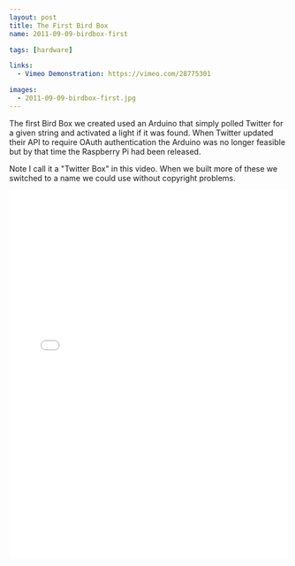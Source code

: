```yaml
---
layout: post
title: The First Bird Box
name: 2011-09-09-birdbox-first

tags: [hardware]

links:
  - Vimeo Demonstration: https://vimeo.com/28775301

images:
  - 2011-09-09-birdbox-first.jpg
---
```

The first Bird Box we created used an Arduino that simply polled Twitter for a given string and activated a light if it was found.  When Twitter updated their API to require OAuth authentication the Arduino was no longer feasible but by that time the Raspberry Pi had been released. 

Note I call it a "Twitter Box" in this video.  When we built more of these we switched to a name we could use without copyright problems.  

<iframe src="//player.vimeo.com/video/28775301" width="100%" height="667" frameborder="0" webkitallowfullscreen mozallowfullscreen allowfullscreen></iframe>